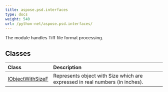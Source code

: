```yaml
---
title: aspose.psd.interfaces
type: docs
weight: 540
url: /python-net/aspose.psd.interfaces/
---
```



The module handles Tiff file format processing.

## **Classes**
| **Class** | **Description** |
| :- | :- |
| [IObjectWithSizeF](/psd/python-net/aspose.psd.interfaces/iobjectwithsizef/) | Represents object with Size which are expressed in real numbers (in inches). |
